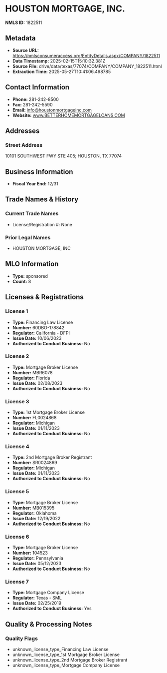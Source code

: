 # HOUSTON MORTGAGE, INC.

**NMLS ID:** 1822511

## Metadata
- **Source URL:** https://nmlsconsumeraccess.org/EntityDetails.aspx/COMPANY/1822511
- **Data Timestamp:** 2025-02-15T15:10:32.381Z
- **Source File:** drive/data/texas/77074/COMPANY/COMPANY_1822511.html
- **Extraction Time:** 2025-05-27T10:41:06.498785

## Contact Information
- **Phone:** 281-242-8500
- **Fax:** 281-242-5590
- **Email:** info@houstonmortgageinc.com
- **Website:** www.BETTERHOMEMORTGAGELOANS.COM

## Addresses
### Street Address
10101 SOUTHWEST FWY STE 405; HOUSTON, TX 77074

## Business Information
- **Fiscal Year End:** 12/31

## Trade Names & History
### Current Trade Names
- License/Registration #: None

### Prior Legal Names
- HOUSTON MORTGAGE, INC

## MLO Information
- **Type:** sponsored
- **Count:** 8

## Licenses & Registrations

### License 1
- **Type:** Financing Law License
- **Number:** 60DBO-178842
- **Regulator:** California - DFPI
- **Issue Date:** 10/06/2023
- **Authorized to Conduct Business:** No

### License 2
- **Type:** Mortgage Broker License
- **Number:** MBR6078
- **Regulator:** Florida
- **Issue Date:** 02/08/2023
- **Authorized to Conduct Business:** No

### License 3
- **Type:** 1st Mortgage Broker License
- **Number:** FL0024868
- **Regulator:** Michigan
- **Issue Date:** 01/11/2023
- **Authorized to Conduct Business:** No

### License 4
- **Type:** 2nd Mortgage Broker Registrant
- **Number:** SR0024869
- **Regulator:** Michigan
- **Issue Date:** 01/11/2023
- **Authorized to Conduct Business:** No

### License 5
- **Type:** Mortgage Broker License
- **Number:** MB015395
- **Regulator:** Oklahoma
- **Issue Date:** 12/19/2022
- **Authorized to Conduct Business:** No

### License 6
- **Type:** Mortgage Broker License
- **Number:** 104523
- **Regulator:** Pennsylvania
- **Issue Date:** 05/12/2023
- **Authorized to Conduct Business:** No

### License 7
- **Type:** Mortgage Company License
- **Regulator:** Texas - SML
- **Issue Date:** 02/25/2019
- **Authorized to Conduct Business:** Yes

## Quality & Processing Notes
### Quality Flags
- unknown_license_type_Financing Law License
- unknown_license_type_1st Mortgage Broker License
- unknown_license_type_2nd Mortgage Broker Registrant
- unknown_license_type_Mortgage Company License
